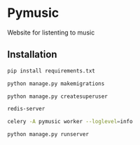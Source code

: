 # Pymusic

Website for listenting to music

## Installation



```bash
pip install requirements.txt
```

```bash
python manage.py makemigrations
```
```bash
python manage.py createsuperuser
```

```bash
redis-server
```
```bash
celery -A pymusic worker --loglevel=info
```
```bash
python manage.py runserver
```
